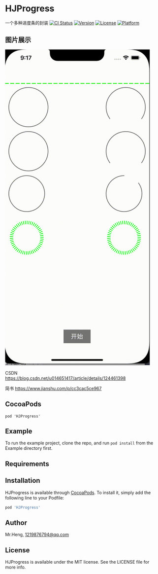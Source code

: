 # HJProgress
一个多种进度条的封装
[![CI Status](https://img.shields.io/travis/Mr.Heng/HJProgress.svg?style=flat)](https://travis-ci.org/Mr.Heng/HJProgress)
[![Version](https://img.shields.io/cocoapods/v/HJProgress.svg?style=flat)](https://cocoapods.org/pods/HJProgress)
[![License](https://img.shields.io/cocoapods/l/HJProgress.svg?style=flat)](https://cocoapods.org/pods/HJProgress)
[![Platform](https://img.shields.io/cocoapods/p/HJProgress.svg?style=flat)](https://cocoapods.org/pods/HJProgress)

## 图片展示
![image](HJProgress.gif)

CSDN  
https://blog.csdn.net/u014651417/article/details/124461398

简书
https://www.jianshu.com/p/cc3cac5ce967

## CocoaPods
```
pod 'HJProgress'
```

## Example

To run the example project, clone the repo, and run `pod install` from the Example directory first.

## Requirements

## Installation

HJProgress is available through [CocoaPods](https://cocoapods.org). To install
it, simply add the following line to your Podfile:

```ruby
pod 'HJProgress'
```

## Author

Mr.Heng, 1219876794@qq.com

## License

HJProgress is available under the MIT license. See the LICENSE file for more info.
